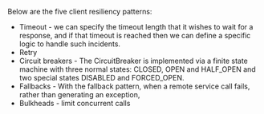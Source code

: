 Below are the five client resiliency patterns:
- Timeout - we can specify the timeout length that it wishes to wait for a response, and if that timeout is reached then we can define a specific logic to handle such incidents.
- Retry
- Circuit breakers - The CircuitBreaker is implemented via a finite state machine with three normal states: CLOSED, OPEN and HALF_OPEN and two special states DISABLED and FORCED_OPEN.
- Fallbacks - With the fallback pattern, when a remote service call fails, rather than generating an exception,
- Bulkheads - limit concurrent calls